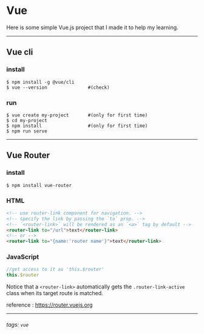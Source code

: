 # Vue
Here is some simple Vue.js project that I made it to help my learning.

-----

## Vue cli
### install
```
$ npm install -g @vue/cli
$ vue --version               #(check)
```  
### run
```
$ vue create my-project       #(only for first time)  
$ cd my-project
$ npm install                 #(only for first time)  
$ npm run serve
```  

---

## Vue Router
### install
```
$ npm install vue-router
```
### HTML
```html
<!-- use router-link component for navigation. -->
<!-- specify the link by passing the `to` prop. -->
<!-- `<router-link>` will be rendered as an `<a>` tag by default -->
<router-link to="/url">text</router-link>
<!-- or -->
<router-link to="{name:'router name'}">text</router-link>
```
### JavaScript
```js
//get access to it as 'this.$router'
this.$router
```
Notice that a ```<router-link>``` automatically gets the ```.router-link-active``` class when its target route is matched.  

reference : https://router.vuejs.org

---

###### tags: `vue`
